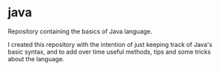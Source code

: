 # java
Repository containing the basics of Java language.

I created this repository with the intention of just keeping track of Java's basic syntax, and to add over time useful methods, tips and some tricks about the language.
